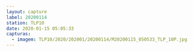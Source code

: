 ```yaml
---
layout: capture
label: 20200114
station: TLP10
date: 2020-01-15 05:05:33
capturas:
  - imagem: TLP10/2020/202001/20200114/M20200115_050533_TLP_10P.jpg
---
```

